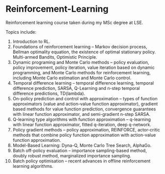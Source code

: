 # Reinforcement-Learning
Reinforcement learning course taken during my MSc degree at LSE.

Topics include:

1. Introduction to RL.
2. Foundations of reinforcement learning – Markov decision process, Bellman optimality equation, the existence of optimal stationary policy. Multi-armed Bandits, Optimistic Principle.
3. Dynamic programing and Monte Carlo methods  – policy evaluation, policy improvement, policy iteration, value iteration based on dynamic programming, and Monte Carlo methods for reinforcement learning, including Monte Carlo estimation and Monte Carlo control.
4. Temporal difference learning – temporal difference learning, temporal difference prediction, SARSA, Q-Learning and n-step temporal difference predictions, TD(lambda).
5. On-policy prediction and control with approximation – types of function approximators (value and action-value function approximator), gradient based methods for value function prediction, convergence guarantees with linear function approximator, and semi-gradient n-step SARSA. 
6. Q-learning type algorithms with function approximation – q-learning with linear function approximator, fitted q-iteration, deep q-network.
7. Policy gradient methods – policy approximation, REINFORCE, actor-critic methods that combine policy function approximation with action-value function approximation.
8. Model-Based Learning: Dyna-Q, Monte Carlo Tree Search, AlphaGo.
9. Batch off-policy evaluation – importance sampling-based method, doubly robust method, marginalized importance sampling.
10. Batch policy optimisation – recent advances in offline reinforcement learning algorithms.
